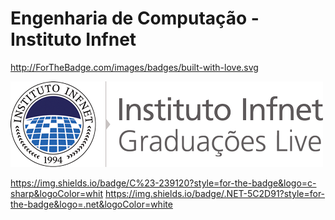 # Engenharia de Computação - Instituto Infnet

http://ForTheBadge.com/images/badges/built-with-love.svg


![](images/logo.png)


https://img.shields.io/badge/C%23-239120?style=for-the-badge&logo=c-sharp&logoColor=whit
https://img.shields.io/badge/.NET-5C2D91?style=for-the-badge&logo=.net&logoColor=white